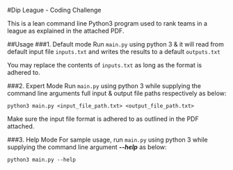 #Dip League - Coding Challenge

This is a lean command line Python3 program used to rank teams in a league as explained in the attached PDF.

##Usage
###1. Default mode
Run `main.py` using python 3 & it will read from default input file `inputs.txt` 
and writes the results to a default `outputs.txt`

You may replace the contents of `inputs.txt` as long as the format is adhered to.

###2. Expert Mode
Run `main.py` using python 3 while supplying the command line arguments full input & output file paths respectively as below:

`python3 main.py <input_file_path.txt> <output_file_path.txt>`

Make sure the input file format is adhered to as outlined in the PDF attached.

###3. Help Mode
For sample usage, run `main.py` using python 3 while supplying the command line argument **_--help_** as below:

`python3 main.py --help`